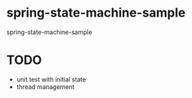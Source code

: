 # spring-state-machine-sample
spring-state-machine-sample

# TODO 
- unit test with initial state
- thread management

